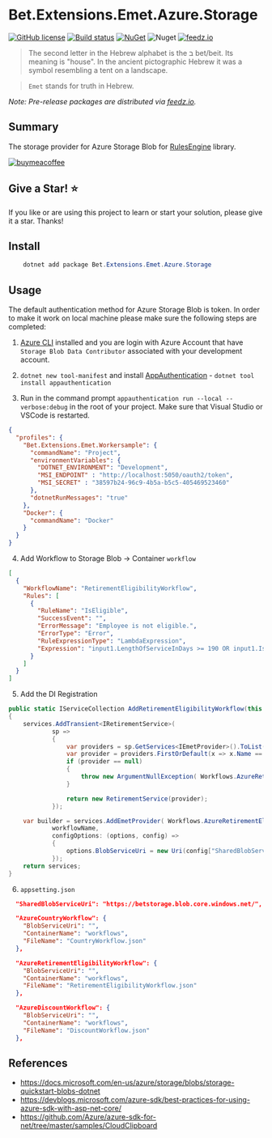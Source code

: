 ﻿# Bet.Extensions.Emet.Azure.Storage

[![GitHub license](https://img.shields.io/badge/license-MIT-blue.svg?style=flat-square)](https://raw.githubusercontent.com/kdcllc/Bet.Extensions.Emet.Azure.Storage/master/LICENSE)
[![Build status](https://ci.appveyor.com/api/projects/status/j6mq3lcd64axi4av?svg=true)](https://ci.appveyor.com/project/kdcllc/bet-extensions-emet)
[![NuGet](https://img.shields.io/nuget/v/Bet.Extensions.Emet.Azure.Storage.svg)](https://www.nuget.org/packages?q=Bet.Extensions.Emet.Azure.Storage)
![Nuget](https://img.shields.io/nuget/dt/Bet.Extensions.Emet.Azure.Storage)
[![feedz.io](https://img.shields.io/badge/endpoint.svg?url=https://f.feedz.io/kdcllc/kdcllc/shield/Bet.Extensions.Emet.Azure.Storage/latest)](https://f.feedz.io/kdcllc/kdcllc/packages/Bet.Extensions.Emet.Azure.Storage/latest/download)

> The second letter in the Hebrew alphabet is the ב bet/beit. Its meaning is "house". In the ancient pictographic Hebrew it was a symbol resembling a tent on a landscape.

> `Emet` stands for truth in Hebrew.

_Note: Pre-release packages are distributed via [feedz.io](https://f.feedz.io/kdcllc/kcllc/nuget/index.json)._

## Summary

The storage provider for Azure Storage Blob for [RulesEngine](`https://github.com/microsoft/RulesEngine/`) library.

[![buymeacoffee](https://www.buymeacoffee.com/assets/img/custom_images/orange_img.png)](https://www.buymeacoffee.com/vyve0og)

## Give a Star! :star:

If you like or are using this project to learn or start your solution, please give it a star. Thanks!

## Install

```csharp
    dotnet add package Bet.Extensions.Emet.Azure.Storage
```

## Usage

The default authentication method for Azure Storage Blob is token.
In order to make it work on local machine please make sure the following steps are completed:

1. [Azure CLI](https://docs.microsoft.com/en-us/cli/azure/install-azure-cli) installed and you are login with Azure Account that have `Storage Blob Data Contributor` associated with your development account.

2. `dotnet new tool-manifest` and install [AppAuthentication](https://github.com/kdcllc/AppAuthentication) - `dotnet tool install appauthentication`

3. Run in the command prompt `appauthentication run --local --verbose:debug` in the root of your project. Make sure that Visual Studio or VSCode is restarted.
```json
{
  "profiles": {
    "Bet.Extensions.Emet.Workersample": {
      "commandName": "Project",
      "environmentVariables": {
        "DOTNET_ENVIRONMENT": "Development",
        "MSI_ENDPOINT" : "http://localhost:5050/oauth2/token",
        "MSI_SECRET" : "38597b24-96c9-4b5a-b5c5-405469523460"
      },
      "dotnetRunMessages": "true"
    },
    "Docker": {
      "commandName": "Docker"
    }
  }
}
```

4. Add Workflow to Storage Blob -> Container `workflow`

```json
[
  {
    "WorkflowName": "RetirementEligibilityWorkflow",
    "Rules": [
      {
        "RuleName": "IsEligible",
        "SuccessEvent": "",
        "ErrorMessage": "Employee is not eligible.",
        "ErrorType": "Error",
        "RuleExpressionType": "LambdaExpression",
        "Expression": "input1.LengthOfServiceInDays >= 190 OR input1.IsOverridden == true"
      }
    ]
  }
]
```

5. Add the DI Registration

```csharp
public static IServiceCollection AddRetirementEligibilityWorkflow(this IServiceCollection services)
{
    services.AddTransient<IRetirementService>(
            sp =>
            {
                var providers = sp.GetServices<IEmetProvider>().ToList();
                var provider = providers.FirstOrDefault(x => x.Name ==  Workflows.AzureRetirementEligibilityWorkflow);
                if (provider == null)
                {
                    throw new ArgumentNullException( Workflows.AzureRetirementEligibilityWorkflow, $"IEmetProvider wasn't register");
                }

                return new RetirementService(provider);
            });

    var builder = services.AddEmetProvider( Workflows.AzureRetirementEligibilityWorkflow).AddAzureStorageLoader(
            workflowName,
            configOptions: (options, config) =>
            {
                options.BlobServiceUri = new Uri(config["SharedBlobServiceUri"]);
            });
    return services;
}
```

6. `appsetting.json`

```json
  "SharedBlobServiceUri": "https://betstorage.blob.core.windows.net/",

  "AzureCountryWorkflow": {
    "BlobServiceUri": "",
    "ContainerName": "workflows",
    "FileName": "CountryWorkflow.json"
  },

  "AzureRetirementEligibilityWorkflow": {
    "BlobServiceUri": "",
    "ContainerName": "workflows",
    "FileName": "RetirementEligibilityWorkflow.json"
  },

  "AzureDiscountWorkflow": {
    "BlobServiceUri": "",
    "ContainerName": "workflows",
    "FileName": "DiscountWorkflow.json"
  },

```

## References

- https://docs.microsoft.com/en-us/azure/storage/blobs/storage-quickstart-blobs-dotnet
- https://devblogs.microsoft.com/azure-sdk/best-practices-for-using-azure-sdk-with-asp-net-core/
- https://github.com/Azure/azure-sdk-for-net/tree/master/samples/CloudClipboard

